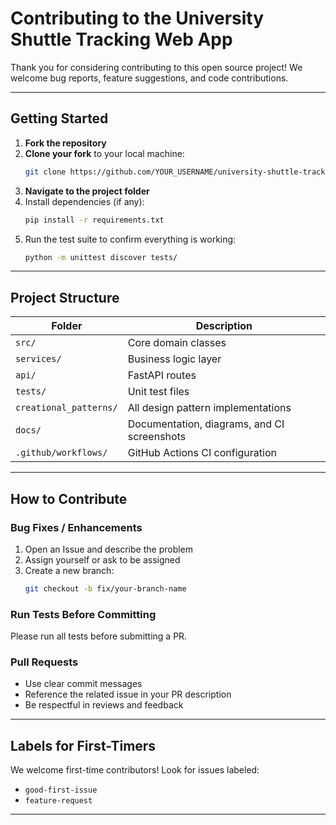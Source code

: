 # Contributing to the University Shuttle Tracking Web App

Thank you for considering contributing to this open source project! We welcome bug reports, feature suggestions, and code contributions.

---

## Getting Started

1. **Fork the repository**
2. **Clone your fork** to your local machine:
   ```bash
   git clone https://github.com/YOUR_USERNAME/university-shuttle-tracking.git
   ```
3. **Navigate to the project folder**
4. Install dependencies (if any):
   ```bash
   pip install -r requirements.txt
   ```
5. Run the test suite to confirm everything is working:
   ```bash
   python -m unittest discover tests/
   ```

---

## Project Structure

| Folder | Description |
|--------|-------------|
| `src/` | Core domain classes |
| `services/` | Business logic layer |
| `api/` | FastAPI routes |
| `tests/` | Unit test files |
| `creational_patterns/` | All design pattern implementations |
| `docs/` | Documentation, diagrams, and CI screenshots |
| `.github/workflows/` | GitHub Actions CI configuration |

---

## How to Contribute

### Bug Fixes / Enhancements
1. Open an Issue and describe the problem
2. Assign yourself or ask to be assigned
3. Create a new branch:  
   ```bash
   git checkout -b fix/your-branch-name
   ```

### Run Tests Before Committing
Please run all tests before submitting a PR.

### Pull Requests
- Use clear commit messages
- Reference the related issue in your PR description
- Be respectful in reviews and feedback

---

## Labels for First-Timers

We welcome first-time contributors! Look for issues labeled:
- `good-first-issue`
- `feature-request`

---


